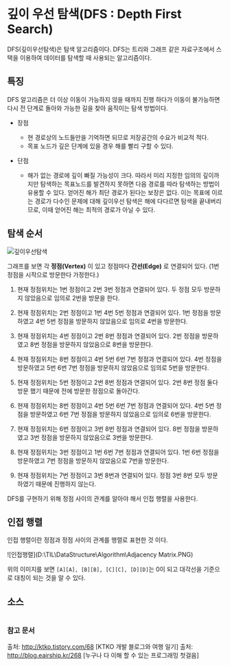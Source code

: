깊이 우선 탐색(DFS : Depth First Search)
=======================================
DFS(깊이우선탐색)은 탐색 알고리즘이다. DFS는 트리와 그래프 같은 자료구조에서 스택을 이용하여 데이터를 탐색할 때 사용되는 알고리즘이다.

## 특징
DFS 알고리즘은 더 이상 이동이 가능하지 않을 때까지 진행 하다가 이동이 불가능하면 다시 전 단계로 돌아와 가능한 길을 찾아 움직이는 탐색 방법이다.

  * 장점
    - 현 경로상의 노드들만을 기억하면 되므로 저장공간의 수요가 비교적 적다.
    - 목표 노드가 깊은 단계에 있을 경우 해를 빨리 구할 수 있다.


  * 단점
    - 해가 없는 경로에 깊이 빠질 가능성이 크다. 따라서 미리 지정한 임의의 깊이까지만 탐색하는 목표노드를 발견하지 못하면 다음 경로를 따라 탐색하는 방법이 유용할 수 있다. 얻어진 해가 최단 경로가 된다는 보장은 없다. 이는 목표에 이르는 경로가 다수인 문제에 대해 깊이우선 탐색은 해에 다다르면 탐색을 끝내버리므로, 이때 얻어진 해는 최적의 경로가 아닐 수 있다.

## 탐색 순서

![깊이우선탐색](D:\TIL\DataStructure\Algorithm\DFS.PNG)

그래프를 보면 각 __정점(Vertex)__ 이 있고 정점마다 __간선(Edge)__ 로 연결되어 있다.
(1번 정점을 시작으로 방문한다 가정한다.)

1. 현재 정점위치는 1번 정점이고 2번 3번 정점과 연결되어 있다. 두 정점 모두 방문하지 않았음으로 임의로 2번을 방문을 한다.

2. 현재 정점위치는 2번 정점이고 1번 4번 5번 정점과 연결되어 있다. 1번 정점을 방문하였고 4번 5번 정점을 방문하지 않았음으로 임의로 4번을 방문한다.

3. 현재 정점위치는 4번 정점이고 2번 8번 정점과 연결되어 있다. 2번 정점을 방문하였고 8번 정점을 방문하지 않았음으로 8번을 방문한다.

4. 현재 정점위치는 8번 정점이고 4번 5번 6번 7번 정점과 연결되어 있다. 4번 정점을 방문하였고 5번 6번 7번 정점을 방문하지 않았음으로 임의로 5번을 방문한다.

5. 현재 정점위치는 5번 정점이고 2번 8번 정점과 연결되어 있다. 2번 8번 정점 둘다 방문 했기 때문에 전에 방문한 정점으로 돌아간다.

6. 현재 정점위치는 8번 정점이고 4번 5번 6번 7번 정점과 연결되어 있다. 4번 5번 정점을 방문하였고 6번 7번 정점을 방문하지 않았음으로 임의로 6번을 방문한다.

7. 현재 정점위치는 6번 정점이고 3번 8번 정점과 연결되어 있다. 8번 정점을 방문하였고 3번 정점을 방문하지 않았음으로 3번을 방문한다.

8. 현재 정점위치는 3번 정점이고 1번 6번 7번 정점과 연결되어 있다. 1번 6번 정점을 방문하였고 7번 정점을 방문하지 않았음으로 7번을 방문한다.

9. 현재 정점위치는 7번 정점이고 3번 8번과 연결되어 있다. 정점 3번 8번 모두 방문하였기 때문에 진행하지 않는다.

DFS를 구현하기 위해 정점 사이의 관계를 알아야 해서 인접 행렬을 사용한다.

## 인접 행렬
인접 행렬이란 정점과 정점 사이의 관계를 행렬로 표현한 것 이다.

![인접행렬](D:\TIL\DataStructure\Algorithm\Adjacency Matrix.PNG)

위의 이미지를 보면 ```[A][A], [B][B], [C][C], [D][D]```는 0이 되고 대각선을 기준으로 대칭이 되는 것을 알 수 있다.

## 소스
  ```

  ```

### 참고 문서

출처: http://ktko.tistory.com/68 [KTKO 개발 블로그와 여행 일기]
출처: http://blog.eairship.kr/268 [누구나 다 이해 할 수 있는 프로그래밍 첫걸음]
